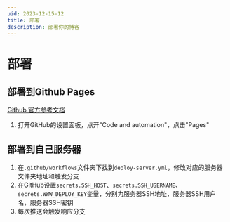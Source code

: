 ```yaml
---
uid: 2023-12-15-12
title: 部署
description: 部署你的博客
---
```


# 部署

## 部署到Github Pages

[Github 官方参考文档](https://docs.github.com/en/pages/getting-started-with-github-pages/configuring-a-publishing-source-for-your-github-pages-site)

1. 打开GitHub的设置面板，点开"Code and automation"，点击"Pages"


## 部署到自己服务器

1. 在`.github/workflows`文件夹下找到`deploy-server.yml`，修改对应的服务器文件夹地址和触发分支
2. 在GitHub设置`secrets.SSH_HOST`、`secrets.SSH_USERNAME`、`secrets.WWW_DEPLOY_KEY`变量，分别为服务器SSH地址，服务器SSH用户名，服务器SSH密钥
3. 每次推送会触发响应分支